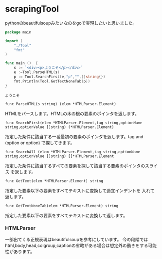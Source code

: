 # scrapingTool

pythonのbeautifulsoupみたいなのをgoで実現したいと思いました。

```go
package main

import (
    "./Tool"
    "fmt"
)

func main ()  {
    s := `<div><p>ようこそ</p></div>`
    e :=Tool.ParseHTML(s)
    p := Tool.SearchFirst(e,"p","",[]string{})
    fmt.Println(Tool.GetTextNoneTab(p))
}
```
```text
ようこそ
```
```text
func ParseHTML(s string) (elem *HTMLParser.Element)
```
HTMLをパースします。HTMLの木の根の要素のポインタを返します。

```text
func SearchFirst(elem *HTMLParser.Element,tag string,optionName string,optionValue []string) (*HTMLParser.Element)
```
指定した条件に該当する一番最初の要素のポインタを返します。tag and (option or option)
で探してきます。

```text
func SearchAll (elem *HTMLParser.Element,tag string,optionName string,optionValue []string) []*HTMLParser.Element
```
指定した条件に該当するすべての要素を探して該当する要素のポインタのスライス
を返します。

```text
func GetText(elem *HTMLParser.Element) string
```
指定した要素以下の要素をすべてテキストに変換して適宜インデントを
入れて返します。

```text
func GetTextNoneTab(elem *HTMLParser.Element) string
```
指定した要素以下の要素をすべてテキストに変換して返します。


### HTMLParser
 一部出てくる正規表現はbeautifulsoupを参考にしています。
 今の段階ではhtml,body,head,colgroup,captionの省略がある場合は想定外の動きをする可能性があります。